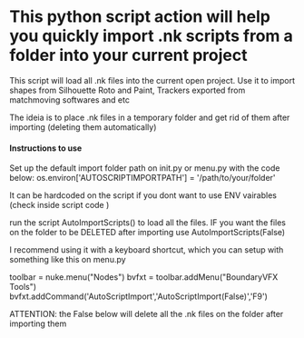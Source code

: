 This python script action will help you quickly import .nk scripts from a folder into your current project
===============

This script will load all .nk files into the current open project.
Use it to import shapes from Silhouette Roto and Paint, Trackers exported from matchmoving softwares and etc

The ideia is to place .nk files in a temporary folder and get rid of them after importing (deleting them automatically)

#### Instructions to use ####

Set up the default import folder path on init.py or menu.py with the code below:
os.environ['AUTOSCRIPTIMPORTPATH'] = '/path/to/your/folder'

It can be hardcoded on the script if you dont want to use ENV vairables (check inside script code )


run the script AutoImportScripts() to load all the files.
IF you want the files on the folder to be DELETED after importing use AutoImportScripts(False)

I recommend using it with a keyboard shortcut, which you can setup with something like this on menu.py

toolbar = nuke.menu("Nodes")
bvfxt = toolbar.addMenu("BoundaryVFX Tools")
bvfxt.addCommand('AutoScriptImport','AutoScriptImport(False)','F9')


ATTENTION: the False below will delete all the .nk files on the folder after importing them
